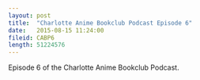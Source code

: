 ```yaml
---
layout: post
title:  "Charlotte Anime Bookclub Podcast Episode 6"
date:   2015-08-15 11:24:00
fileid: CABP6
length: 51224576     
---
```


Episode 6 of the Charlotte Anime Bookclub Podcast.

